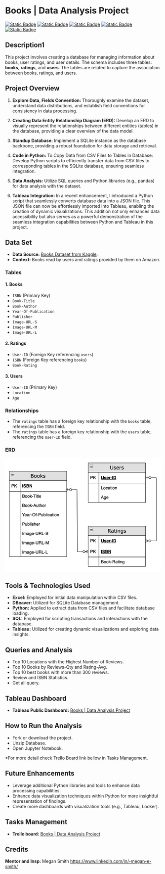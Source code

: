 # Books | Data Analysis Project

[![Static Badge](https://img.shields.io/badge/kaggle-lightblue?style=for-the-badge&logo=kaggle&logoColor=white&labelColor=gray)](https://www.kaggle.com/datasets)
[![Static Badge](https://img.shields.io/badge/microsoftexcel-green?style=for-the-badge&logo=microsoftexcel&logoColor=b&labelColor=gray)](https://www.microsoft.com/es-es/microsoft-365/excel)
[![Static Badge](https://img.shields.io/badge/sqlite-red?style=for-the-badge&logo=sqlite&logoColor=white&labelColor=gray)](https://www.sqlite.org/index.html)
[![Static Badge](https://img.shields.io/badge/python-yellow?style=for-the-badge&logo=python&logoColor=white&labelColor=gray)](https://www.python.org/)
[![Static Badge](https://img.shields.io/badge/tableau-blue?style=for-the-badge&logo=tableau&logoColor=white&labelColor=gray)
](https://www.tableau.com/)

## Description1

This project involves creating a database for managing information about books, user ratings, and user details. The schema includes three tables: **books**, **ratings**, and **users**. The tables are related to capture the association between books, ratings, and users.

## Project Overview

1. **Explore Data, Fields Convention:** Thoroughly examine the dataset, understand data distributions, and establish field conventions for consistency in data processing.

2. **Creating Data Entity Relationship Diagram (ERD):** Develop an ERD to visually represent the relationships between different entities (tables) in the database, providing a clear overview of the data model.

3. **Standup Database:** Implement a SQLite instance as the database backbone, providing a robust foundation for data storage and retrieval.

4. **Code in Python:** To Copy Data from CSV Files to Tables in Database: Develop Python scripts to efficiently transfer data from CSV files to corresponding tables in the SQLite database, ensuring seamless integration.

5. **Data Analysis:** Utilize SQL queries and Python libraries (e.g., pandas) for data analysis with the dataset.

6. **Tableau Integration:** In a recent enhancement, I introduced a Python script that seamlessly converts database data into a JSON file. This JSON file can now be effortlessly imported into Tableau, enabling the creation of dynamic visualizations. This addition not only enhances data accessibility but also serves as a powerful demonstration of the seamless integration capabilities between Python and Tableau in this project.

## Data Set

- **Data Source:** [Books Dataset from Kaggle](https://www.kaggle.com/datasets/saurabhbagchi/books-dataset/).
- **Context:** Books read by users and ratings provided by them on Amazon.

### Tables

#### 1. Books

- `ISBN` (Primary Key)
- `Book-Title`
- `Book-Author`
- `Year-Of-Publication`
- `Publisher`
- `Image-URL-S`
- `Image-URL-M`
- `Image-URL-L`

#### 2. Ratings

- `User-ID` (Foreign Key referencing `users`)
- `ISBN` (Foreign Key referencing `books`)
- `Book-Rating`

#### 3. Users

- `User-ID` (Primary Key)
- `Location`
- `Age`

### Relationships

- The `ratings` table has a foreign key relationship with the `books` table, referencing the `ISBN` field.
- The `ratings` table has a foreign key relationship with the `users` table, referencing the `User-ID` field.

### ERD

![ERD](/erd-source/Data%20Entity%20Relationship%20Diagram.png "ERD")

## Tools & Technologies Used

- **Excel:** Employed for initial data manipulation within CSV files.
- **DBeaver:** Utilized for SQLite Database management.
- **Python:** Applied to extract data from CSV files and facilitate database loading.
- **SQL:** Employed for scripting transactions and interactions with the database.
- **Tableau:** Utilized for creating dynamic visualizations and exploring data insights.

## Queries and Analysis

- Top 10 Locations with the Highest Number of Reviews.
- Top 10 Books by Reviews-Qty and Rating-Avg.
- Top 10 best books with more than 300 reviews.
- Review and ISBN Statistics.
- Get all query.

## Tableau Dashboard

- **Tableau Public Dashboard:** [Books | Data Analysis Project](https://public.tableau.com/app/profile/jaime.escoto/viz/BooksDataAnalysisProject/Dashboard1?publish=yes)

## How to Run the Analysis

- Fork or download the project.
- Unzip Database.
- Open Jupyter Notebook.

\*For more detail check Trello Board link bellow in Tasks Management.

## Future Enhancements

- Leverage additional Python libraries and tools to enhance data processing capabilities.
- Enhance data visualization techniques within Python for more insightful representation of findings.
- Create more dashboards with visualization tools (e.g., Tableau, Looker).

## Tasks Management

- **Trello board:** [Books | Data Analysis Project](https://trello.com/b/BVF06oll/books-data-analysis-project)

## Credits

**Mentor and Insp:** Megan Smith
https://www.linkedin.com/in/-megan-e-smith/
